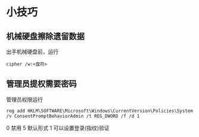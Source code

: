 # 小技巧

## 机械硬盘擦除遗留数据

出手机械硬盘前，运行

    cipher /w:<盘符>

## 管理员提权需要密码

管理员权限运行

    reg add HKLM\SOFTWARE\Microsoft\Windows\CurrentVersion\Policies\System /v ConsentPromptBehaviorAdmin /t REG_DWORD /f /d 1

0 禁用
5 默认形式
1 可以设置登录(指纹)验证
